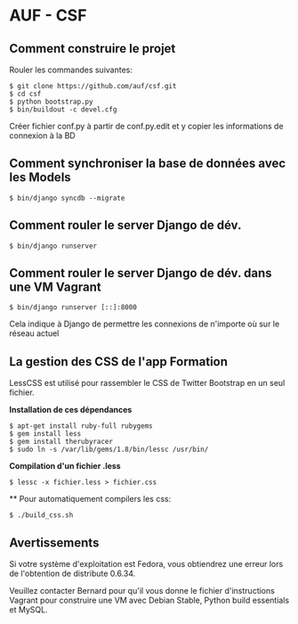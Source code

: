 AUF - CSF
===

Comment construire le projet
---

Rouler les commandes suivantes:

    $ git clone https://github.com/auf/csf.git
    $ cd csf
    $ python bootstrap.py
    $ bin/buildout -c devel.cfg

Créer fichier conf.py à partir de conf.py.edit et y copier les informations de connexion à la BD


Comment synchroniser la base de données avec les Models
---

    $ bin/django syncdb --migrate

Comment rouler le server Django de dév.
---

    $ bin/django runserver

Comment rouler le server Django de dév. dans une VM Vagrant
---

    $ bin/django runserver [::]:8000
    
Cela indique à Django de permettre les connexions de n'importe où sur le réseau actuel



La gestion des CSS de l'app Formation
---

LessCSS est utilisé pour rassembler le CSS de Twitter Bootstrap en un seul fichier.

**Installation de ces dépendances**

    $ apt-get install ruby-full rubygems
    $ gem install less
    $ gem install therubyracer
    $ sudo ln -s /var/lib/gems/1.8/bin/lessc /usr/bin/

**Compilation d'un fichier .less**

    $ lessc -x fichier.less > fichier.css

** Pour automatiquement compilers les css:

    $ ./build_css.sh
    
Avertissements
---

Si votre système d'exploitation est Fedora, vous obtiendrez une erreur lors de l'obtention de distribute 0.6.34. 

Veuillez contacter Bernard pour qu'il vous donne le fichier d'instructions Vagrant pour construire une VM avec Debian Stable, Python build essentials et MySQL.
